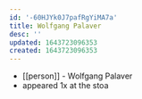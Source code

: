 ```yaml
---
id: '-60HJYk0J7pafRgYiMA7a'
title: Wolfgang Palaver
desc: ''
updated: 1643723096353
created: 1643723096353
---
```



- [[person]] - Wolfgang Palaver
- appeared 1x at the stoa
